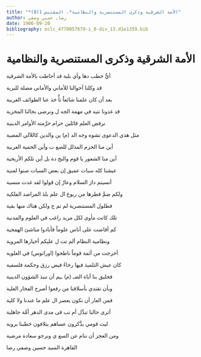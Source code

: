 ```yaml
---
title: "*الأمة الشرقية وذكرى المستنصرية والنظامية*. المقتبس 1(8)"
author: رضا, حسين وصفي
date: 1906-09-20
bibliography: oclc_4770057679-i_8-div_13.d1e1359.bib
---
```




#  الأمة الشرقية   وذكرى المستنصرية والنظامية 


 أيُّ خطب دها وأي بلية   قد أحاطت بالأمة الشرقية  

 قد وكلنا أحوالنا للأماني   والأماني مضلة للبرية  

 بعد أن كان علمنا شائعاً تأْ   خذ عنا الطوائف الغربية  

 قد غدونا نتيه في مهمة الجه   ل ونرضى بحالنا المخزية  

 نرفض العلم قائلين حرام   حرَّمته الأوامر الدينية  

 مثل هذي الدعوى تشوه وجه الد (م) ين والدين كاللآلي المضية 

 أين منا الحزم المذلل للصع   ب وأين الحمية العربية  

 أين منا الشعور يا قوم والنج   دة بل أين تلكم الأريحية  

 عيشنا كله سبات عميق   إن بعض السبات صنوا لمنية  

 أنسيتم دارَ السلام وعارٌ   إن قولوا لقد غدت منسية  

 ولكم ضمَّ قطرها من ربوع ال   علم بلدَ المراصد الفلكية  

 فطلول المستنصرية لم تم   ح ولكن هناك منها بقية  

 تلك كانت مأوى لكل مريد   راغب في العلوم والمدنية  

 كم أفاضت على أناس علوماً   فأبادوا مناشئ الهمجية  

 ونظامية النظام ألم تت   ل عليكم أخبارها المروية  

 أخرجت من أئمة قوماً   ناطحوا (اورانوس) في العلوية   

 كان عيش التلميذ فيها رخاءً   فيض رزق وحكمة فلسفية  

 فخليق بنا أباة الضـ (م) ـيم أن ننبذ الشؤون الدينية 

 وبأن نقتدي بأسلافنا من   رفعوا أصرح الفخار العلية  

 فمن العار أن نكون بعصر ال   علم ما عندنا ولا كلية  

 أترى حالنا تبدَّل أم نب   قى مدى الدهر أمَّة جاهلية  

 ليت قومي يذَّكرون عساهم   يتلافون خطبنا بروية  

 ومن العجز أن ننام عن السع   ي ونرجو سعادة مرضية  
 
 القاهرة  السيد  حسين  وصفي  رضا 
